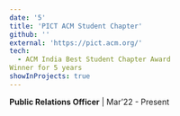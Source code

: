 ```yaml
---
date: '5'
title: 'PICT ACM Student Chapter'
github: ''
external: 'https://pict.acm.org/'
tech:
  - ACM India Best Student Chapter Award
Winner for 5 years
showInProjects: true
---
```


**Public Relations Officer** | Mar’22 - Present
